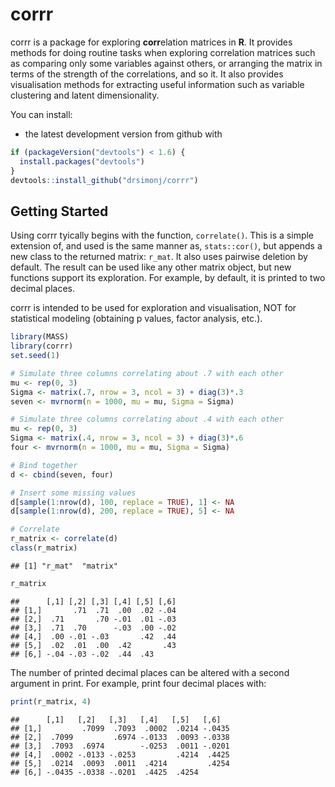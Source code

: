 corrr
================

corrr is a package for exploring **corr**elation matrices in **R**. It provides methods for doing routine tasks when exploring correlation matrices such as comparing only some variables against others, or arranging the matrix in terms of the strength of the correlations, and so it. It also provides visualisation methods for extracting useful information such as variable clustering and latent dimensionality.

You can install:

-   the latest development version from github with

``` r
if (packageVersion("devtools") < 1.6) {
  install.packages("devtools")
}
devtools::install_github("drsimonj/corrr")
```

Getting Started
---------------

Using corrr tyically begins with the function, `correlate()`. This is a simple extension of, and used is the same manner as, `stats::cor()`, but appends a new class to the returned matrix: `r_mat`. It also uses pairwise deletion by default. The result can be used like any other matrix object, but new functions support its exploration. For example, by default, it is printed to two decimal places.

corrr is intended to be used for exploration and visualisation, NOT for statistical modeling (obtaining p values, factor analysis, etc.).

``` r
library(MASS)
library(corrr)
set.seed(1)

# Simulate three columns correlating about .7 with each other
mu <- rep(0, 3)
Sigma <- matrix(.7, nrow = 3, ncol = 3) + diag(3)*.3
seven <- mvrnorm(n = 1000, mu = mu, Sigma = Sigma)

# Simulate three columns correlating about .4 with each other
mu <- rep(0, 3)
Sigma <- matrix(.4, nrow = 3, ncol = 3) + diag(3)*.6
four <- mvrnorm(n = 1000, mu = mu, Sigma = Sigma)

# Bind together
d <- cbind(seven, four)

# Insert some missing values
d[sample(1:nrow(d), 100, replace = TRUE), 1] <- NA
d[sample(1:nrow(d), 200, replace = TRUE), 5] <- NA

# Correlate
r_matrix <- correlate(d)
class(r_matrix)
```

    ## [1] "r_mat"  "matrix"

``` r
r_matrix
```

    ##      [,1] [,2] [,3] [,4] [,5] [,6]
    ## [1,]       .71  .71  .00  .02 -.04
    ## [2,]  .71       .70 -.01  .01 -.03
    ## [3,]  .71  .70      -.03  .00 -.02
    ## [4,]  .00 -.01 -.03       .42  .44
    ## [5,]  .02  .01  .00  .42       .43
    ## [6,] -.04 -.03 -.02  .44  .43

The number of printed decimal places can be altered with a second argument in print. For example, print four decimal places with:

``` r
print(r_matrix, 4)
```

    ##      [,1]   [,2]   [,3]   [,4]   [,5]   [,6]  
    ## [1,]         .7099  .7093  .0002  .0214 -.0435
    ## [2,]  .7099         .6974 -.0133  .0093 -.0338
    ## [3,]  .7093  .6974        -.0253  .0011 -.0201
    ## [4,]  .0002 -.0133 -.0253         .4214  .4425
    ## [5,]  .0214  .0093  .0011  .4214         .4254
    ## [6,] -.0435 -.0338 -.0201  .4425  .4254
